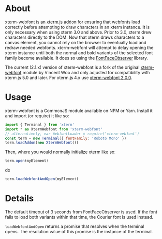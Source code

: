 # About

xterm-webfont is an [xterm.js](https://github.com/xtermjs/xterm.js) addon for ensuring that webfonts load correctly before attempting to draw characters in an xterm instance. It is only necessary when using xterm 3.0 and above. Prior to 3.0, xterm drew characters directly to the DOM. Now that xterm draws characters to a canvas element, you cannot rely on the browser to eventually load and redraw needed webfonts. xterm-webfont will attempt to delay opening the xterm instance until both the normal and bold variants of the selected font family become available. It does so using the [FontFaceObserver](https://github.com/bramstein/fontfaceobserver) library.

The current (2.1.x) version of xterm-webfont is a fork of the original [xterm-webfont](https://github.com/CoderPad/xterm-webfont) module by Vincent Woo and only adjusted for compatibility with xterm.js 5.0 and later. For xterm.js 4.x use [xterm-webfont 2.0.0](https://github.com/CoderPad/xterm-webfont).

# Usage

xterm-webfont is a CommonJS module available on NPM or Yarn. Install it and import (or require) it like so:

```js
import { Terminal } from 'xterm'
import * as XtermWebfont from 'xterm-webfont'
// alternatively, var WebfontLoader = require('xterm-webfont')
const term = new Terminal({ fontFamily: 'Roboto Mono' })
term.loadAddon(new XtermWebfont())
```

Then, where you would normally initialize xterm like so:

```js
term.open(myElement)
```

do

```js
term.loadWebfontAndOpen(myElement)
```

# Details

The default timeout of 3 seconds from FontFaceObserver is used. If the font fails to load both variants within that time, the Courier font is used instead.

`loadWebfontAndOpen` returns a promise that resolves when the terminal opens. The resolution value of this promise is the instance of the terminal.
